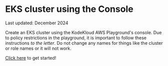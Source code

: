# EKS cluster using the Console

Last updated: December 2024

Create an EKS cluster using the KodeKloud AWS Playground's console. Due to policy restrictions in the playground, it is important to follow these instructions *to the letter*. Do not change any names for things like the cluster or role names or it will not work.

[Click here](./docs/01-sign-in.md) to get started!
